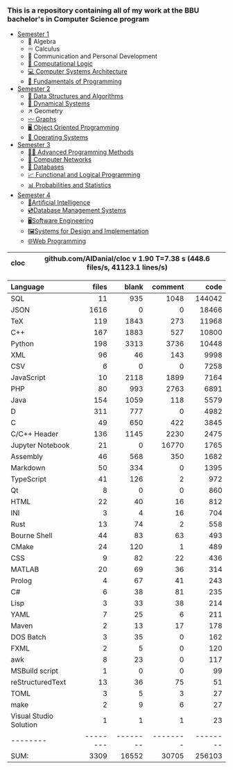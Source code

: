 ### This is a repository containing all of my work at the BBU bachelor's in Computer Science program

* [Semester 1](Semester1/)
    * 🔢 Algebra
    * ♾️ Calculus
    * 💬 Communication and Personal Development
    * [🔣 Computational Logic](Semester1/Computational%20Logic/)
    * [💻 Computer Systems Architecture](Semester1/Computer%20Systems%20Architecture/)
    * [🐍 Fundamentals of Programming](Semester1/Fundamentals%20of%20Programming/)
* [Semester 2](Semester2/)
    * [🌴 Data Structures and Algorithms](Semester2/Data%20Structures%20and%20Algorithms/)
    * [🔄 Dynamical Systems](Semester2/Dynamical%20Systems/)
    * ↗ Geometry
    * [〰️ Graphs](Semester2/Graphs/)
    * [🖥️ Object Oriented Programming](Semester2/Object%20Oriented%20Programming/)
    * [🐧 Operating Systems](Semester2/Operating%20Systems/)
* [Semester 3](Semester3/)
    * [👨‍💻️ Advanced Programming Methods](Semester3/Advanced%20Programming%20Methods/)
    * [📶 Computer Networks](Semester3/Computer%20Networks/)
    * [💾 Databases](Semester3/Databases/)
    * [📈 Functional and Logical Programming](Semester3/Functional%20and%20Logical%20Programming/)
    * [📊 Probabilities and Statistics](Semester3/Probabilities%20and%20Statistics/)
* [Semester 4](Semester4/)
    * [🤖Artificial Intelligence](Semester4/Artificial%20Intelligence/)
    * [💿Database Management Systems](Semester4/Database%20Management%20Systems/)
    * [🖥️Software Engineering](Semester4/Software%20Engineering/)
    * [🖼️Systems for Design and Implementation](Semester4/Systems%20for%20Design%20and%20Implementation/)
    * [🌐Web Programming](Semester4/Web%20Programming/)


cloc|github.com/AlDanial/cloc v 1.90  T=7.38 s (448.6 files/s, 41123.1 lines/s)
--- | ---

Language|files|blank|comment|code
:-------|-------:|-------:|-------:|-------:
SQL|11|935|1048|144042
JSON|1616|0|0|18466
TeX|119|1843|273|11968
C++|167|1883|527|10800
Python|198|3313|3736|10448
XML|96|46|143|9998
CSV|6|0|0|7258
JavaScript|10|2118|1899|7164
PHP|80|993|2763|6891
Java|154|1059|118|5579
D|311|777|0|4982
C|49|650|422|3845
C/C++ Header|136|1145|2230|2475
Jupyter Notebook|21|0|16770|1765
Assembly|46|568|350|1682
Markdown|50|334|0|1395
TypeScript|41|126|2|972
Qt|8|0|0|860
HTML|22|40|16|812
INI|3|4|16|704
Rust|13|74|2|558
Bourne Shell|44|83|63|493
CMake|24|120|1|489
CSS|9|82|22|436
MATLAB|20|69|36|314
Prolog|4|67|41|243
C#|6|38|81|235
Lisp|3|33|38|214
YAML|7|25|6|211
Maven|2|13|17|178
DOS Batch|3|35|0|162
FXML|2|5|0|120
awk|8|23|0|117
MSBuild script|1|0|0|99
reStructuredText|13|36|75|51
TOML|3|5|3|27
make|2|9|6|27
Visual Studio Solution|1|1|1|23
--------|--------|--------|--------|--------
SUM:|3309|16552|30705|256103

